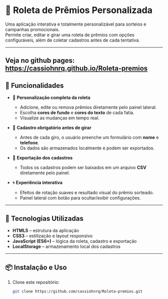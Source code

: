 # 🎡 Roleta de Prêmios Personalizada

Uma aplicação interativa e totalmente personalizável para sorteios e campanhas promocionais.  
Permite criar, editar e girar uma roleta de prêmios com opções configuráveis, além de coletar cadastros antes de cada tentativa.

---
Veja no github pages: https://cassiohnrq.github.io/Roleta-premios
---

## 🚀 Funcionalidades

- 🎨 **Personalização completa da roleta**
  - Adicione, edite ou remova prêmios diretamente pelo painel lateral.
  - Escolha **cores de fundo** e **cores do texto** de cada fatia.
  - Visualize as mudanças em tempo real.

- 🧾 **Cadastro obrigatório antes de girar**
  - Antes de cada giro, o usuário preenche um formulário com **nome** e **telefone**.
  - Os dados são armazenados localmente e podem ser exportados.

- 💾 **Exportação dos cadastros**
  - Todos os cadastros podem ser baixados em um arquivo **CSV** diretamente pelo painel.

- 🌀 **Experiência interativa**
  - Efeitos de rotação suaves e resultado visual do prêmio sorteado.
  - Painel lateral com botão para ocultar/exibir configurações.

---

## 🧰 Tecnologias Utilizadas

- **HTML5** – estrutura da aplicação  
- **CSS3** – estilização e layout responsivo  
- **JavaScript (ES6+)** – lógica da roleta, cadastro e exportação  
- **LocalStorage** – armazenamento local dos cadastros  

---

## 📦 Instalação e Uso

1. Clone este repositório:
   ```bash
   git clone https://github.com/cassiohnrq/Roleta-premios.git

